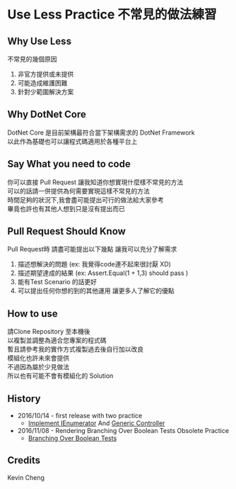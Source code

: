 # Use Less Practice 不常見的做法練習

## Why Use Less

不常見的幾個原因<br/>
1. 非官方提供或未提供<br/>
2. 可能造成維護困難<br/>
3. 針對少範圍解決方案<br/>

## Why DotNet Core

DotNet Core 是目前架構最符合當下架構需求的 DotNet Framework<br/>
以此作為基礎也可以讓程式碼適用於各種平台上<br/>

## Say What you need to code

你可以直接 Pull Request 讓我知道你想實現什麼樣不常見的方法<br/>
可以的話請一併提供為何需要實現這樣不常見的方法<br/>
時間足夠的狀況下,我會盡可能提出可行的做法給大家參考<br/>
畢竟也許也有其他人想到只是沒有提出而已<br/>

## Pull Request Should Know

Pull Request時 請盡可能提出以下幾點 讓我可以充分了解需求<br/>
1. 描述想解決的問題 (ex: 我覺得code連不起來很討厭 XD)<br/>
2. 描述期望達成的結果 (ex: Assert.Equal(1 + 1,3) should pass )<br/>
3. 能有Test Scenario 的話更好<br/>
4. 可以提出任何你想的到的其他運用 讓更多人了解它的優點<br/>

## How to use

請Clone Repository 至本機後<br/>
以複製並調整為適合您專案的程式碼<br/>
暫且請參考我的實作方式複製過去後自行加以改良<br/>
模組化也許未來會提供<br/>
不過因為屬於少見做法 <br/>
所以也有可能不會有模組化的 Solution

## History

- 2016/10/14 - first release with two practice 
  - [Implement IEnumerator](https://github.com/dcvsling/UseLess/tree/master/CSharp/Linq/EnumeratorImpl) And [Generic Controller](https://github.com/dcvsling/UseLess/tree/master/CSharp/Mvc/GenericController)
- 2016/11/08 - Rendering Branching Over Boolean Tests Obsolete Practice
  - [Branching Over Boolean Tests](https://github.com/dcvsling/UseLess/tree/master/CSharp/Syntax/BranchingOverBoolean)

## Credits

Kevin Cheng<br/>
